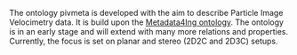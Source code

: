 The ontology pivmeta is developed with the aim to describe Particle Image Velocimetry data. It is build upon the <a href="https://nfdi4ing.pages.rwth-aachen.de/metadata4ing/metadata4ing/">Metadata4Ing ontology</a>. The ontology is in an early stage and will extend with many more relations and properties. Currently, the focus is set on planar and stereo (2D2C and 2D3C) setups.